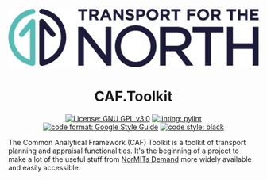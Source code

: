 
![Transport for the North Logo](https://github.com/Transport-for-the-North/caf.toolkit/blob/main/docs/TFN_Landscape_Colour_CMYK.png)

<h1 align="center">CAF.Toolkit</h1>

<p align="center">
<a href="https://www.gnu.org/licenses/gpl-3.0.en.html"><img alt="License: GNU GPL v3.0" src="https://img.shields.io/badge/license-GPLv3-blueviolet.svg"></a>
<a href="https://github.com/PyCQA/pylint"><img alt="linting: pylint" src="https://img.shields.io/badge/linting-pylint-yellowgreen"></a>
<a href="https://google.github.io/styleguide/pyguide.html"><img alt="code format: Google Style Guide" src="https://img.shields.io/badge/code%20style-Google%20Style%20Guide-blue"></a>
<a href="https://github.com/psf/black"><img alt="code style: black" src="https://img.shields.io/badge/code%20format-black-000000.svg"></a>
</p>

The Common Analytical Framework (CAF) Toolkit is a toolkit of transport
planning and appraisal functionalities. It's the beginning of a project to make
a lot of the useful stuff from
[NorMITs Demand](https://github.com/Transport-for-the-North/NorMITs-Demand)
more widely available and easily accessible.

